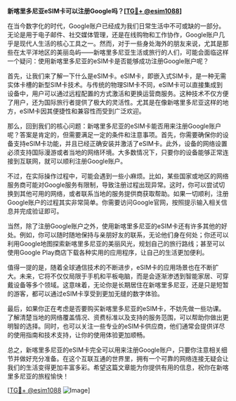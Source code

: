 **新喀里多尼亚eSIM卡可以注册Google吗？[[TG💪+ @esim1088](https://t.me/s/esim1088)]**

在当今数字化的时代，Google账户已经成为我们日常生活中不可或缺的一部分。无论是用于电子邮件、社交媒体管理，还是在线购物和工作协作，Google账户几乎是现代人生活的核心工具之一。然而，对于一些身处海外的朋友来说，尤其是那些在太平洋地区的美丽岛屿——新喀里多尼亚生活或旅行的人们，可能会面临这样一个疑问：使用新喀里多尼亚的eSIM卡是否能够成功注册Google账户呢？

首先，让我们来了解一下什么是eSIM卡。eSIM卡，即嵌入式SIM卡，是一种无需实体卡槽的新型SIM卡技术。与传统的物理SIM卡不同，eSIM卡可以直接集成到设备中，用户可以通过远程配置的方式激活和更换运营商服务。这种技术不仅方便了用户，还为国际旅行者提供了极大的灵活性。尤其是在像新喀里多尼亚这样的地方，eSIM卡因其便捷性和兼容性而受到广泛欢迎。

那么，回到我们的核心问题：新喀里多尼亚的eSIM卡能否用来注册Google账户呢？答案是肯定的，但需要满足一定的条件和注意事项。首先，你需要确保你的设备支持eSIM卡功能，并且已经正确安装并激活了eSIM卡。此外，设备的网络设置必须支持国际漫游或者当地的网络环境。大多数情况下，只要你的设备能够正常连接到互联网，就可以顺利注册Google账户。

不过，在实际操作过程中，可能会遇到一些小麻烦。比如，某些国家或地区的网络服务商可能对Google服务有限制，导致注册过程出现异常。这时，你可以尝试切换到其他可用的网络，或者联系当地的服务提供商获取帮助。如果一切顺利，注册Google账户的过程其实非常简单。你需要访问Google官网，按照提示输入相关信息并完成验证即可。

当然，除了注册Google账户之外，使用新喀里多尼亚的eSIM卡还有许多其他的好处。例如，你可以随时随地保持与亲朋好友的联系，无论他们身在何处；你还可以利用Google地图探索新喀里多尼亚的美丽风光，规划自己的旅行路线；甚至可以使用Google Play商店下载各种实用的应用程序，让自己的生活更加便利。

值得一提的是，随着全球通信技术的不断进步，eSIM卡的应用场景也在不断扩大。未来，它将不仅仅局限于手机和平板电脑，而是会逐渐渗透到智能家居、可穿戴设备等多个领域。这意味着，无论你是长期居住在新喀里多尼亚，还是只是短暂的游客，都可以通过eSIM卡享受到更加无缝的数字体验。

最后，如果你正在考虑是否要购买新喀里多尼亚的eSIM卡，不妨先做一些功课。了解清楚当地的网络覆盖情况、资费标准以及支持的服务范围，可以帮助你做出更明智的选择。同时，也可以关注一些专业的eSIM卡供应商，他们通常会提供详尽的使用指南和技术支持，让你的使用体验更加顺畅。

总之，新喀里多尼亚的eSIM卡完全可以用来注册Google账户，只要你注意相关细节并做好充分准备。在这个互联互通的世界里，拥有一个可靠的网络连接无疑会让我们的生活变得更加丰富多彩。希望这篇文章能为你提供有用的信息，祝你在新喀里多尼亚的旅程愉快！

[[TG💪+ @esim1088](https://t.me/s/esim1088) ![Image](https://i.postimg.cc/4NQfJmqS/Snipaste-2025-05-13-00-14-12.png)]